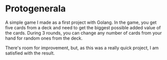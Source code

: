 # Protogenerala
A simple game I made as a first project with Golang. 
In the game, you get five cards from a deck and need to get the biggest possible added value of the cards. 
During 3 rounds, you can change any number of cards from your hand for random ones from the deck.

There's room for improvement, but, as this was a really quick project, I am satisfied with the result.
